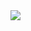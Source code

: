 <img src="https://komarev.com/ghpvc/?username=dustinbeecher&label=Views&color=9877db" align="center" />
